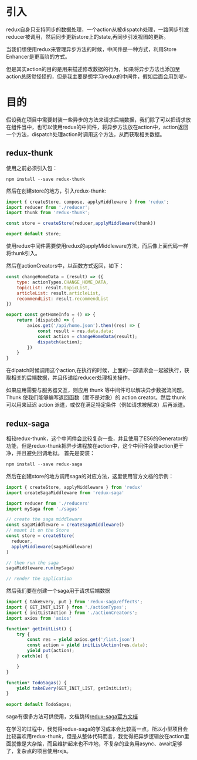 # 引入
redux自身只支持同步的数据处理，一个action从被dispatch处理，一路同步引发reducer被调用，然后同步更新store上的state,再同步引发视图的更新。

当我们想使用redux来管理异步方法的时候，中间件是一种方式，利用Store Enhancer是更高阶的方式。

但是其实action的目的是用来描述修改数据的行为，如果将异步方法也添加至action总感觉怪怪的，但是我主要是想学习redux的中间件，假如后面会用到呢~

# 目的
假设我在项目中需要封装一些异步的方法来请求后端数据，我们除了可以把请求放在组件当中，也可以使用redux的中间件，将异步方法放在action中，action返回一个方法，dispatch处理action时调用这个方法，从而获取相关数据。

## redux-thunk
使用之前必须引入包：
```
npm install --save redux-thunk
```

然后在创建store的地方，引入redux-thunk:
```javaScript
import { createStore, compose, applyMiddleware } from 'redux';
import reducer from './reducer';
import thunk from 'redux-thunk';

const store = createStore(reducer,applyMiddleware(thunk))

export default store;
```

使用redux中间件需要使用redux的applyMiddleware方法，而后像上面代码一样将thunk引入。

然后在actionCreators中，以函数方式返回，如下：
```javaScript
const changeHomeData = (result) => ({
    type: actionTypes.CHANGE_HOME_DATA,
    topicList: result.topicList,
    articleList: result.articleList,
    recommendList: result.recommendList
})

export const getHomeInfo = () => {
    return (dispatch) => {
        axios.get('/api/home.json').then((res) => {
            const result = res.data.data;
            const action = changeHomeData(result);
            dispatch(action);
        })
    }
}
```
在dipatch时候调用这个action,在执行的时候，上面的一部请求会一起被执行，获取相关的后端数据，并且传递给reducer处理相关操作。

如果应用需要与服务器交互，则应用 thunk 等中间件可以解决异步数据流问题。Thunk 使我们能够编写返回函数（而不是对象）的 action creator。然后 thunk 可以用来延迟 action 派遣，或仅在满足特定条件（例如请求被解决）后再派遣。

## redux-saga
相较redux-thunk，这个中间件会比较复杂一些，并且使用了ES6的Generator的功能，但是redux-thunk把异步进程放在action中，这个中间件会使action更干净，并且避免回调地狱。
首先是安装：
```javaScript
npm install --save redux-saga
```
然后在创建store的地方调用saga的对应方法，这里使用官方文档的示例：
```javaScript
import { createStore, applyMiddleware } from 'redux'
import createSagaMiddleware from 'redux-saga'

import reducer from './reducers'
import mySaga from './sagas'

// create the saga middleware
const sagaMiddleware = createSagaMiddleware()
// mount it on the Store
const store = createStore(
  reducer,
  applyMiddleware(sagaMiddleware)
)

// then run the saga
sagaMiddleware.run(mySaga)

// render the application
```
然后我们要在创建一个saga用于请求后端数据
```javaScript
import { takeEvery, put } from 'redux-saga/effects';
import { GET_INIT_LIST } from './actionTypes';
import { initListAction } from './actionCreators';
import axios from 'axios'

function* getInitList() {
    try {
        const res = yield axios.get('/list.json')
        const action = yield initListAction(res.data);
        yield put(action);
    } catch(e) {

    }
}

function* TodoSagas() {
    yield takeEvery(GET_INIT_LIST, getInitList);
}
  
export default TodoSagas;
```

saga有很多方法可供使用，文档跳转<a title="url" href="https://redux-saga-in-chinese.js.org/">redux-saga官方文档</a>

在学习的过程中，我觉得redux-saga的学习成本会比较高一点，所以小型项目会比较喜欢用redux-thunk，但是从整体代码而言，我觉得把异步逻辑放在action里面就像是大杂烩，而且维护起来也不咋地，不复杂的业务用async、await足够了，复杂点的项目使用rxjs。

